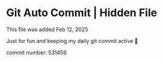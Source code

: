 # Git Auto Commit | Hidden File

This file was added Feb 12, 2025

Just for fun and keeping my daily git commit active 🤪

commit number: 531459
